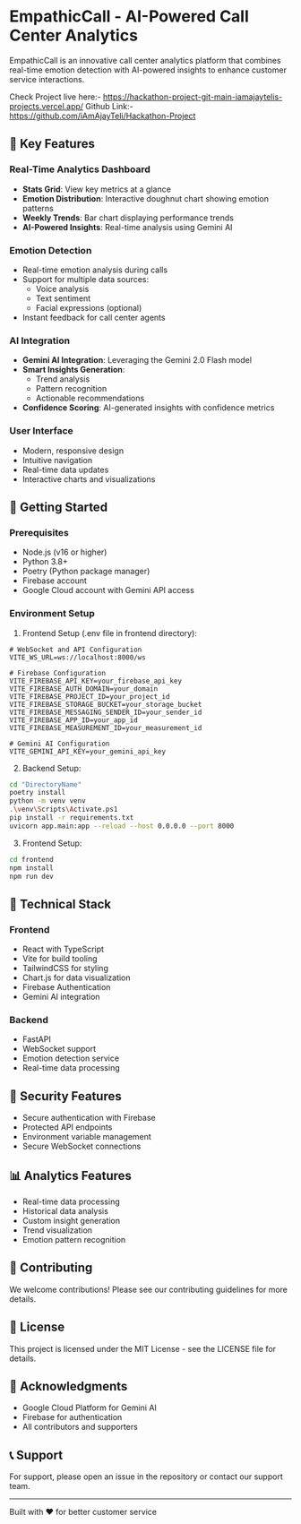 # EmpathicCall - AI-Powered Call Center Analytics

EmpathicCall is an innovative call center analytics platform that combines real-time emotion detection with AI-powered insights to enhance customer service interactions.

Check Project live here:- https://hackathon-project-git-main-iamajaytelis-projects.vercel.app/
Github Link:- https://github.com/iAmAjayTeli/Hackathon-Project

## 🌟 Key Features

### Real-Time Analytics Dashboard
- **Stats Grid**: View key metrics at a glance
- **Emotion Distribution**: Interactive doughnut chart showing emotion patterns
- **Weekly Trends**: Bar chart displaying performance trends
- **AI-Powered Insights**: Real-time analysis using Gemini AI

### Emotion Detection
- Real-time emotion analysis during calls
- Support for multiple data sources:
  - Voice analysis
  - Text sentiment
  - Facial expressions (optional)
- Instant feedback for call center agents

### AI Integration
- **Gemini AI Integration**: Leveraging the Gemini 2.0 Flash model
- **Smart Insights Generation**: 
  - Trend analysis
  - Pattern recognition
  - Actionable recommendations
- **Confidence Scoring**: AI-generated insights with confidence metrics

### User Interface
- Modern, responsive design
- Intuitive navigation
- Real-time data updates
- Interactive charts and visualizations

## 🚀 Getting Started

### Prerequisites
- Node.js (v16 or higher)
- Python 3.8+
- Poetry (Python package manager)
- Firebase account
- Google Cloud account with Gemini API access

### Environment Setup

1. Frontend Setup (.env file in frontend directory):
```env
# WebSocket and API Configuration
VITE_WS_URL=ws://localhost:8000/ws

# Firebase Configuration
VITE_FIREBASE_API_KEY=your_firebase_api_key
VITE_FIREBASE_AUTH_DOMAIN=your_domain
VITE_FIREBASE_PROJECT_ID=your_project_id
VITE_FIREBASE_STORAGE_BUCKET=your_storage_bucket
VITE_FIREBASE_MESSAGING_SENDER_ID=your_sender_id
VITE_FIREBASE_APP_ID=your_app_id
VITE_FIREBASE_MEASUREMENT_ID=your_measurement_id

# Gemini AI Configuration
VITE_GEMINI_API_KEY=your_gemini_api_key
```

2. Backend Setup:
```bash
cd "DirectoryName"
poetry install
python -m venv venv
.\venv\Scripts\Activate.ps1
pip install -r requirements.txt
uvicorn app.main:app --reload --host 0.0.0.0 --port 8000
```

3. Frontend Setup:
```bash
cd frontend
npm install
npm run dev
```

## 🔧 Technical Stack

### Frontend
- React with TypeScript
- Vite for build tooling
- TailwindCSS for styling
- Chart.js for data visualization
- Firebase Authentication
- Gemini AI integration

### Backend
- FastAPI
- WebSocket support
- Emotion detection service
- Real-time data processing

## 🔐 Security Features
- Secure authentication with Firebase
- Protected API endpoints
- Environment variable management
- Secure WebSocket connections

## 📊 Analytics Features
- Real-time data processing
- Historical data analysis
- Custom insight generation
- Trend visualization
- Emotion pattern recognition

## 🤝 Contributing
We welcome contributions! Please see our contributing guidelines for more details.

## 📝 License
This project is licensed under the MIT License - see the LICENSE file for details.

## 🙏 Acknowledgments
- Google Cloud Platform for Gemini AI
- Firebase for authentication
- All contributors and supporters

## 📞 Support
For support, please open an issue in the repository or contact our support team.

---
Built with ❤️ for better customer service 
